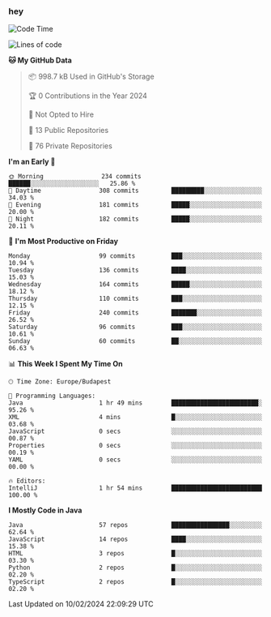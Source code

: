 ### hey

<!--START_SECTION:waka-->
![Code Time](http://img.shields.io/badge/Code%20Time-975%20hrs%2055%20mins-blue)

![Lines of code](https://img.shields.io/badge/From%20Hello%20World%20I%27ve%20Written-1.0%20million%20lines%20of%20code-blue)

**🐱 My GitHub Data** 

> 📦 998.7 kB Used in GitHub's Storage 
 > 
> 🏆 0 Contributions in the Year 2024
 > 
> 🚫 Not Opted to Hire
 > 
> 📜 13 Public Repositories 
 > 
> 🔑 76 Private Repositories 
 > 
**I'm an Early 🐤** 

```text
🌞 Morning                234 commits         ██████░░░░░░░░░░░░░░░░░░░   25.86 % 
🌆 Daytime                308 commits         █████████░░░░░░░░░░░░░░░░   34.03 % 
🌃 Evening                181 commits         █████░░░░░░░░░░░░░░░░░░░░   20.00 % 
🌙 Night                  182 commits         █████░░░░░░░░░░░░░░░░░░░░   20.11 % 
```
📅 **I'm Most Productive on Friday** 

```text
Monday                   99 commits          ███░░░░░░░░░░░░░░░░░░░░░░   10.94 % 
Tuesday                  136 commits         ████░░░░░░░░░░░░░░░░░░░░░   15.03 % 
Wednesday                164 commits         █████░░░░░░░░░░░░░░░░░░░░   18.12 % 
Thursday                 110 commits         ███░░░░░░░░░░░░░░░░░░░░░░   12.15 % 
Friday                   240 commits         ███████░░░░░░░░░░░░░░░░░░   26.52 % 
Saturday                 96 commits          ███░░░░░░░░░░░░░░░░░░░░░░   10.61 % 
Sunday                   60 commits          ██░░░░░░░░░░░░░░░░░░░░░░░   06.63 % 
```


📊 **This Week I Spent My Time On** 

```text
🕑︎ Time Zone: Europe/Budapest

💬 Programming Languages: 
Java                     1 hr 49 mins        ████████████████████████░   95.26 % 
XML                      4 mins              █░░░░░░░░░░░░░░░░░░░░░░░░   03.68 % 
JavaScript               0 secs              ░░░░░░░░░░░░░░░░░░░░░░░░░   00.87 % 
Properties               0 secs              ░░░░░░░░░░░░░░░░░░░░░░░░░   00.19 % 
YAML                     0 secs              ░░░░░░░░░░░░░░░░░░░░░░░░░   00.00 % 

🔥 Editors: 
IntelliJ                 1 hr 54 mins        █████████████████████████   100.00 % 
```

**I Mostly Code in Java** 

```text
Java                     57 repos            ████████████████░░░░░░░░░   62.64 % 
JavaScript               14 repos            ████░░░░░░░░░░░░░░░░░░░░░   15.38 % 
HTML                     3 repos             █░░░░░░░░░░░░░░░░░░░░░░░░   03.30 % 
Python                   2 repos             █░░░░░░░░░░░░░░░░░░░░░░░░   02.20 % 
TypeScript               2 repos             █░░░░░░░░░░░░░░░░░░░░░░░░   02.20 % 
```




 Last Updated on 10/02/2024 22:09:29 UTC
<!--END_SECTION:waka-->
